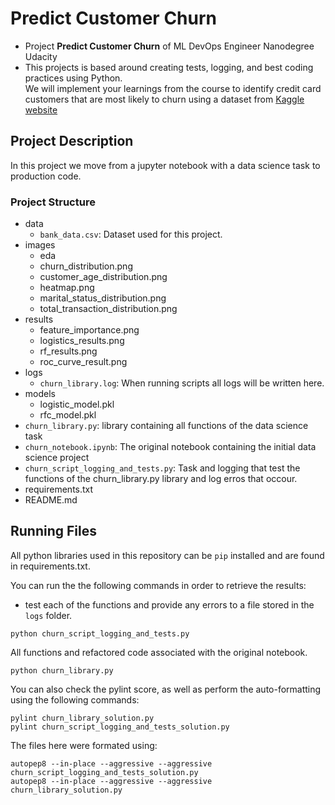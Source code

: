 # Predict Customer Churn

- Project **Predict Customer Churn** of ML DevOps Engineer Nanodegree Udacity
- This projects is based around creating tests, logging, and best coding practices using Python.  
We will implement your learnings from the course to identify credit card customers that are most likely to churn using a dataset from [Kaggle website](https://www.kaggle.com/sakshigoyal7/credit-card-customers/code) 

## Project Description
In this project we move from a jupyter notebook with a data science task to production code. 

### Project Structure
- data
  - `bank_data.csv`: Dataset used for this project. 
- images
  - eda
   - churn_distribution.png
   - customer_age_distribution.png
   - heatmap.png
   - marital_status_distribution.png
   - total_transaction_distribution.png
 - results
   - feature_importance.png
   - logistics_results.png
   - rf_results.png
   - roc_curve_result.png
- logs
  - `churn_library.log`: When running scripts all logs will be written here.
- models
  - logistic_model.pkl
  - rfc_model.pkl
- `churn_library.py`: library containing all functions of the data science task
- `churn_notebook.ipynb`: The original notebook containing the initial data science project
- `churn_script_logging_and_tests.py`: Task and logging that test the functions of the churn_library.py library and log erros that occour.
- requirements.txt
- README.md


## Running Files
All python libraries used in this repository can be `pip` installed and are found in requirements.txt. 

You can run the the following commands in order to retrieve the results:

* test each of the functions and provide any errors to a file stored in the `logs` folder.

```
python churn_script_logging_and_tests.py
```
All functions and refactored code associated with the original notebook.
```
python churn_library.py
```

You can also check the pylint score, as well as perform the auto-formatting using the following commands:

```
pylint churn_library_solution.py
pylint churn_script_logging_and_tests_solution.py
```

The files here were formated using:
```
autopep8 --in-place --aggressive --aggressive churn_script_logging_and_tests_solution.py
autopep8 --in-place --aggressive --aggressive churn_library_solution.py


